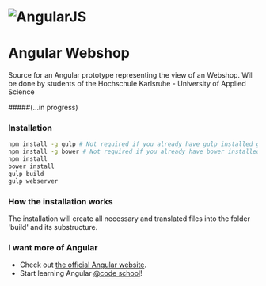 # ![AngularJS](https://angular.io/resources/images/logos/standard/shield-large.png)
# Angular Webshop 

Source for an Angular prototype representing the view of an Webshop. Will be done by students of the Hochschule Karlsruhe - University of Applied Science

#####(…in progress)


### Installation

```bash
npm install -g gulp # Not required if you already have gulp installed globally
npm install -g bower # Not required if you already have bower installed globally
npm install
bower install
gulp build
gulp webserver
```

### How the installation works

The installation will create all necessary and translated files into the folder 'build' and its substructure.

### I want more of Angular
* Check out [the official Angular website](https://angularjs.org).
* Start learning Angular [@code school](http://campus.codeschool.com/courses/shaping-up-with-angular-js/intro)!

